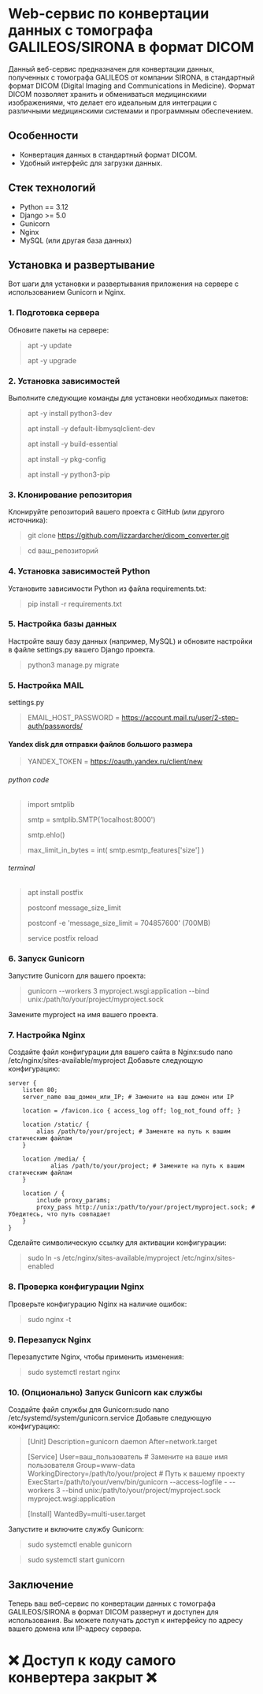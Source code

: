 # Web-сервис по конвертации данных с томографа GALILEOS/SIRONA в формат DICOM

Данный веб-сервис предназначен для конвертации данных, полученных с томографа GALILEOS от компании SIRONA, в стандартный формат DICOM (Digital Imaging and Communications in Medicine). Формат DICOM позволяет хранить и обмениваться медицинскими изображениями, что делает его идеальным для интеграции с различными медицинскими системами и программным обеспечением.

## Особенности

- Конвертация данных в стандартный формат DICOM.
- Удобный интерфейс для загрузки данных.

## Стек технологий

- Python == 3.12
- Django >= 5.0
- Gunicorn
- Nginx
- MySQL (или другая база данных)

## Установка и развертывание

Вот шаги для установки и развертывания приложения на сервере с использованием Gunicorn и Nginx.

### 1. Подготовка сервера

Обновите пакеты на сервере:

> apt -y update
>
> apt -y upgrade

### 2. Установка зависимостей

Выполните следующие команды для установки необходимых пакетов:

> apt -y install python3-dev
>
> apt install -y default-libmysqlclient-dev
>
> apt install -y build-essential
>
> apt install -y pkg-config
>
> apt install -y python3-pip

### 3. Клонирование репозитория

Клонируйте репозиторий вашего проекта с GitHub (или другого источника):
> git clone https://github.com/lizzardarcher/dicom_converter.git

> cd ваш_репозиторий

### 4. Установка зависимостей Python

Установите зависимости Python из файла requirements.txt:

> pip install -r requirements.txt

### 5. Настройка базы данных

Настройте вашу базу данных (например, MySQL) и обновите настройки в файле settings.py вашего Django проекта. 

> python3 manage.py migrate

### 5. Настройка MAIL

settings.py
> EMAIL_HOST_PASSWORD = https://account.mail.ru/user/2-step-auth/passwords/

#### Yandex disk для отправки файлов большого размера

> YANDEX_TOKEN = https://oauth.yandex.ru/client/new

###### python code
> import smtplib    
> 
> smtp = smtplib.SMTP('localhost:8000')    
> 
> smtp.ehlo()    
> 
> max_limit_in_bytes = int( smtp.esmtp_features['size'] )

###### terminal
> apt install postfix
>
> postconf message_size_limit
>
> postconf -e 'message_size_limit = 704857600'  (700MB)
>
> service postfix reload

### 6. Запуск Gunicorn

Запустите Gunicorn для вашего проекта:

> gunicorn --workers 3 myproject.wsgi:application --bind unix:/path/to/your/project/myproject.sock

Замените myproject на имя вашего проекта.

### 7. Настройка Nginx

Создайте файл конфигурации для вашего сайта в Nginx:sudo nano /etc/nginx/sites-available/myproject
Добавьте следующую конфигурацию:

    server {
        listen 80;
        server_name ваш_домен_или_IP; # Замените на ваш домен или IP
    
        location = /favicon.ico { access_log off; log_not_found off; }
    
        location /static/ {
            alias /path/to/your/project; # Замените на путь к вашим статическим файлам
        }
    
        location /media/ {
                alias /path/to/your/project; # Замените на путь к вашим статическим файлам
        }
    
        location / {
            include proxy_params;
            proxy_pass http://unix:/path/to/your/project/myproject.sock; # Убедитесь, что путь совпадает
        }
    }

Сделайте символическую ссылку для активации конфигурации:

> sudo ln -s /etc/nginx/sites-available/myproject /etc/nginx/sites-enabled

### 8. Проверка конфигурации Nginx

Проверьте конфигурацию Nginx на наличие ошибок:

> sudo nginx -t

### 9. Перезапуск Nginx

Перезапустите Nginx, чтобы применить изменения:

> sudo systemctl restart nginx

### 10. (Опционально) Запуск Gunicorn как службы

Создайте файл службы для Gunicorn:sudo nano /etc/systemd/system/gunicorn.service
Добавьте следующую конфигурацию:
> [Unit]
> Description=gunicorn daemon
> After=network.target
> 
> [Service]
> User=ваш_пользователь  # Замените на ваше имя пользователя
> Group=www-data
> WorkingDirectory=/path/to/your/project  # Путь к вашему проекту
> ExecStart=/path/to/your/venv/bin/gunicorn --access-logfile - --workers 3 --bind unix:/path/to/your/project/myproject.sock myproject.wsgi:application
> 
> [Install]
> WantedBy=multi-user.target

Запустите и включите службу Gunicorn:
> sudo systemctl enable gunicorn

> sudo systemctl start gunicorn

## Заключение

Теперь ваш веб-сервис по конвертации данных с томографа GALILEOS/SIRONA в формат DICOM развернут и доступен для использования. 
Вы можете получать доступ к интерфейсу по адресу вашего домена или IP-адресу сервера.

# ❌ Доступ к коду самого конвертера закрыт ❌

